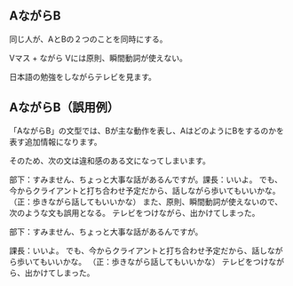 ## AながらB
同じ人が、AとBの２つのことを同時にする。

Vマス + ながら Vには原則、瞬間動詞が使えない。

日本語の勉強をしながらテレビを見ます。

## AながらB（誤用例）
「AながらB」の文型では、Bが主な動作を表し、AはどのようにBをするのかを表す追加情報になります。

そのため、次の文は違和感のある文になってしまいます。

部下：すみません、ちょっと大事な話があるんですが。課長：いいよ。
でも、今からクライアントと打ち合わせ予定だから、話しながら歩いてもいいかな。
（正：歩きながら話してもいいかな）  また、原則、瞬間動詞が使えないので、次のような文も誤用となる。 テレビをつけながら、出かけてしまった。

部下：すみません、ちょっと大事な話があるんですが。

課長：いいよ。
でも、今からクライアントと打ち合わせ予定だから、話しながら歩いてもいいかな。
（正：歩きながら話してもいいかな）
テレビをつけながら、出かけてしまった。


